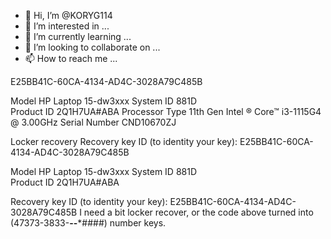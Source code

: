 - 👋 Hi, I’m @KORYG114
- 👀 I’m interested in ...
- 🌱 I’m currently learning ...
- 💞️ I’m looking to collaborate on ...
- 📫 How to reach me ...

<!---
KORYG114/KORYG114 is a ✨ special ✨ repository because its `README.md` (this file) appears on your GitHub profile.
You can click the Preview link to take a look at your changes.
--->


E25BB41C-60CA-4134-AD4C-3028A79C485B

Model                     HP Laptop 15-dw3xxx
System ID             881D     
Product ID              2Q1H7UA#ABA
Processor Type  11th Gen Intel ® Core™ i3-1115G4 @ 3.00GHz
Serial Number  CND10670ZJ

Locker recovery
Recovery key ID (to identity your key): E25BB41C-60CA-4134-AD4C-3028A79C485B 

Model                     HP Laptop 15-dw3xxx
System ID             881D     
Product ID              2Q1H7UA#ABA

Recovery key ID (to identity your key): E25BB41C-60CA-4134-AD4C-3028A79C485B I need a bit locker recover, or the code above turned into (47373-3833-****-******-***####) number keys. 

